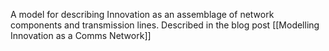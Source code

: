 A model for describing Innovation as an assemblage of network components and transmission lines.  Described in the blog post [[Modelling Innovation as a Comms Network]]